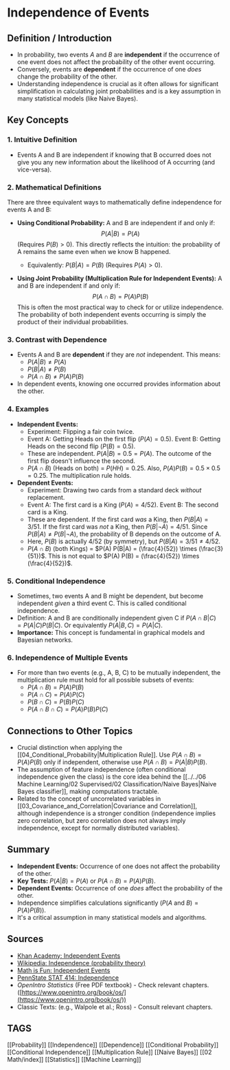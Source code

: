 # Independence of Events

## Definition / Introduction
*   In probability, two events $A$ and $B$ are **independent** if the occurrence of one event does not affect the probability of the other event occurring.
*   Conversely, events are **dependent** if the occurrence of one *does* change the probability of the other.
*   Understanding independence is crucial as it often allows for significant simplification in calculating joint probabilities and is a key assumption in many statistical models (like Naive Bayes).

## Key Concepts

### 1. Intuitive Definition
*   Events A and B are independent if knowing that B occurred does not give you any new information about the likelihood of A occurring (and vice-versa).

### 2. Mathematical Definitions
There are three equivalent ways to mathematically define independence for events A and B:

*   **Using Conditional Probability:** A and B are independent if and only if:
    $$ P(A|B) = P(A) $$
    (Requires $P(B) > 0$). This directly reflects the intuition: the probability of A remains the same even when we know B happened.
    *   Equivalently: $P(B|A) = P(B)$ (Requires $P(A) > 0$).

*   **Using Joint Probability (Multiplication Rule for Independent Events):** A and B are independent if and only if:
    $$ P(A \cap B) = P(A) P(B) $$
    This is often the most practical way to check for or utilize independence. The probability of both independent events occurring is simply the product of their individual probabilities.

### 3. Contrast with Dependence
*   Events A and B are **dependent** if they are *not* independent. This means:
    *   $P(A|B) \neq P(A)$
    *   $P(B|A) \neq P(B)$
    *   $P(A \cap B) \neq P(A) P(B)$
*   In dependent events, knowing one occurred provides information about the other.

### 4. Examples
*   **Independent Events:**
    *   Experiment: Flipping a fair coin twice.
    *   Event A: Getting Heads on the first flip ($P(A) = 0.5$). Event B: Getting Heads on the second flip ($P(B) = 0.5$).
    *   These are independent. $P(A|B) = 0.5 = P(A)$. The outcome of the first flip doesn't influence the second.
    *   $P(A \cap B)$ (Heads on both) = $P(HH) = 0.25$. Also, $P(A) P(B) = 0.5 \times 0.5 = 0.25$. The multiplication rule holds.
*   **Dependent Events:**
    *   Experiment: Drawing two cards from a standard deck *without* replacement.
    *   Event A: The first card is a King ($P(A) = 4/52$). Event B: The second card is a King.
    *   These are dependent. If the first card *was* a King, then $P(B|A) = 3/51$. If the first card was *not* a King, then $P(B|\neg A) = 4/51$. Since $P(B|A) \neq P(B|\neg A)$, the probability of B depends on the outcome of A.
    *   Here, $P(B)$ is actually $4/52$ (by symmetry), but $P(B|A) = 3/51 \neq 4/52$.
    *   $P(A \cap B)$ (both Kings) = $P(A) P(B|A) = (\frac{4}{52}) \times (\frac{3}{51})$. This is not equal to $P(A) P(B) = (\frac{4}{52}) \times (\frac{4}{52})$.

### 5. Conditional Independence
*   Sometimes, two events A and B might be dependent, but become independent *given* a third event C. This is called conditional independence.
*   Definition: A and B are conditionally independent given C if $P(A \cap B | C) = P(A|C) P(B|C)$. Or equivalently $P(A | B, C) = P(A | C)$.
*   **Importance:** This concept is fundamental in graphical models and Bayesian networks.

### 6. Independence of Multiple Events
*   For more than two events (e.g., A, B, C) to be mutually independent, the multiplication rule must hold for all possible subsets of events:
    *   $P(A \cap B) = P(A)P(B)$
    *   $P(A \cap C) = P(A)P(C)$
    *   $P(B \cap C) = P(B)P(C)$
    *   $P(A \cap B \cap C) = P(A)P(B)P(C)$

## Connections to Other Topics
*   Crucial distinction when applying the [[04_Conditional_Probability|Multiplication Rule]]. Use $P(A \cap B) = P(A)P(B)$ only if independent, otherwise use $P(A \cap B) = P(A|B)P(B)$.
*   The assumption of feature independence (often conditional independence given the class) is the core idea behind the [[../../06 Machine Learning/02 Supervised/02 Classification/Naive Bayes|Naive Bayes classifier]], making computations tractable.
*   Related to the concept of uncorrelated variables in [[03_Covariance_and_Correlation|Covariance and Correlation]], although independence is a stronger condition (independence implies zero correlation, but zero correlation does not always imply independence, except for normally distributed variables).

## Summary
*   **Independent Events:** Occurrence of one does not affect the probability of the other.
*   **Key Tests:** $P(A|B) = P(A)$ or $P(A \cap B) = P(A) P(B)$.
*   **Dependent Events:** Occurrence of one *does* affect the probability of the other.
*   Independence simplifies calculations significantly ($P(A \text{ and } B) = P(A) P(B)$).
*   It's a critical assumption in many statistical models and algorithms.

## Sources
*   [Khan Academy: Independent Events](https://www.khanacademy.org/math/statistics-probability/probability-library/conditional-probability-independence/v/independent-events-examples)
*   [Wikipedia: Independence (probability theory)](https://en.wikipedia.org/wiki/Independence_(probability_theory))
*   [Math is Fun: Independent Events](https://www.mathsisfun.com/data/probability-events-independent.html)
*   [PennState STAT 414: Independence](https://online.stat.psu.edu/stat414/lesson/6/6.1)
*   *OpenIntro Statistics* (Free PDF textbook) - Check relevant chapters. ([https://www.openintro.org/book/os/](https://www.openintro.org/book/os/))
*   Classic Texts: (e.g., Walpole et al.; Ross) - Consult relevant chapters.

## TAGS
[[Probability]] [[Independence]] [[Dependence]] [[Conditional Probability]] [[Conditional Independence]] [[Multiplication Rule]] [[Naive Bayes]] [[02 Math/index]] [[Statistics]] [[Machine Learning]]